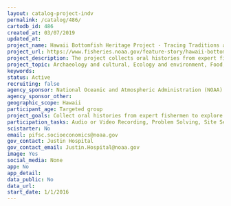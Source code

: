 ```yaml
---
layout: catalog-project-indv
permalink: /catalog/486/
cartodb_id: 486
created_at: 03/07/2019
updated_at: 
project_name: Hawaii Bottomfish Heritage Project - Tracing Traditions and Preserving Culture
project_url: https://www.fisheries.noaa.gov/feature-story/hawaii-bottomfish-heritage-project
project_description: The project collects oral histories from expert fishermen to explore how the culture, traditions, and fishing techniques for the Hawaii bottomfish fishery have evolved from Native Hawaiian populations to modern times. Documenting the bottomfish "family tree", traditional knowledge, techniques, adaptations, culture and traditions including fish sharing will improve our understanding of changes in the fishery over time and provide valuable insights. These could allow for consideration of traditional values in management programs, improve our interpretation of historical data, and ensure sustainable management for the future.
project_topic: Archaeology and cultural, Ecology and environment, Food, Ocean/water and marine, Social science
keywords: 
status: Active 
recruiting: false
agency_sponsor: National Oceanic and Atmospheric Administration (NOAA)
agency_sponsor_other: 
geographic_scope: Hawaii
participant_age: Targeted group
project_goals: Collect oral histories from expert fishermen to explore how the culture, traditions, and fishing techniques for the Hawaii bottomfish fishery have evolved. Document social networks, traditional knowledge, techniques, adaptations, culture and traditions. Build relationships and improve our understanding of changes in the fishery over time.
participation_tasks: Audio or Video Recording, Problem Solving, Site Selection and/or Description
scistarter: No
email: pifsc.socioeconomics@noaa.gov
gov_contact: Justin Hospital
gov_contact_email: Justin.Hospital@noaa.gov
image: Yes
social_media: None
app: No
app_detail: 
data_public: No
data_url: 
start_date: 1/1/2016
---
```

